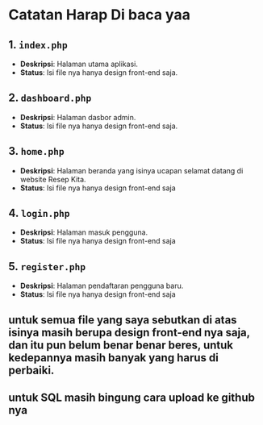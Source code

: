 # Catatan Harap Di baca yaa 

## 1. `index.php`

- **Deskripsi**: Halaman utama aplikasi.
- **Status**: Isi file nya hanya design front-end saja.

## 2. `dashboard.php`

- **Deskripsi**: Halaman dasbor admin.
- **Status**: Isi file nya hanya design front-end saja.

## 3. `home.php`

- **Deskripsi**: Halaman beranda yang isinya ucapan selamat datang di website Resep Kita.
- **Status**: Isi file nya hanya design front-end saja

## 4. `login.php`

- **Deskripsi**: Halaman masuk pengguna.
- **Status**: Isi file nya hanya design front-end saja

## 5. `register.php`

- **Deskripsi**: Halaman pendaftaran pengguna baru.
- **Status**: Isi file nya hanya design front-end saja

## untuk semua file yang saya sebutkan di atas isinya masih berupa design front-end nya saja, dan itu pun belum benar benar beres, untuk kedepannya masih banyak yang harus di perbaiki.

## untuk SQL masih bingung cara upload ke github nya 

